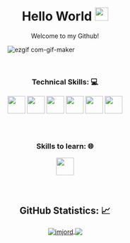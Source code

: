 <!-- Title -->
<h1 align="center">Hello World 
  <img src="https://raw.githubusercontent.com/iampavangandhi/iampavangandhi/master/gifs/Hi.gif" 
       width="30px">
  </h1>


<!-- Quote -->
<p align="center"> Welcome to my Github! </p>
  
  <!-- Social Network -->
<!-- <h1 align="center">
<a href="https://www.instagram.com/lunox.code/">
  <img align="center" 
       alt="Lunox's Instagram" 
       width="22px" 
       src="https://user-images.githubusercontent.com/55005374/103146167-0b04ac00-470b-11eb-84fc-db4b7299e4ef.png" />
  </a>
  
<a href="https://www.linkedin.com/in/lunox/">
  <img align="center" 
       alt="Linkdein" 
       width="22px" 
       src="https://user-images.githubusercontent.com/55005374/103146171-312a4c00-470b-11eb-8839-992580bb8206.png" />
  </a>

  <a href="https://www.codegrepper.com/app/profile.php?id=79189">
  <img align="center" 
       alt="Grepper" 
       width="22px" 
       src="https://user-images.githubusercontent.com/55005374/103146498-0b537600-4710-11eb-949e-bff2c2ab7391.png" />
  </a>
  
<a href="https://stackoverflow.com/users/12381868/lunox?tab=profile">
  <img align="center" 
       alt="Stack Overflow" 
       width="22px" 
       src="https://user-images.githubusercontent.com/55005374/103146236-e52bd700-470b-11eb-861e-e6f549b02b88.png" />
  </a>
  
<a href="mailto:lunox.code@gmail.com">
  <img align="center" 
       alt="Gmail" 
       width="22px" 
       src="https://user-images.githubusercontent.com/55005374/103146250-0d1b3a80-470c-11eb-8ead-a92232d45d6e.png" />
  </a>
</h1> -->




<!-- Background -->

<!-- I do add this "&nbsp;" because I can't center the GIFT, let me know if you know how do it -->
&nbsp;&nbsp;&nbsp;&nbsp;&nbsp;&nbsp;&nbsp;&nbsp;&nbsp;&nbsp;&nbsp;&nbsp;&nbsp;&nbsp;&nbsp;&nbsp;&nbsp;&nbsp;&nbsp;&nbsp;&nbsp;&nbsp;&nbsp;&nbsp;&nbsp;&nbsp;&nbsp;&nbsp;&nbsp;&nbsp;
![ezgif com-gif-maker](https://user-images.githubusercontent.com/55005374/95673501-37764680-0b66-11eb-8ee1-d4f4a2b285d9.gif)

&nbsp;

<!-- Technical Skills -->
<p><H3 align="center"><strong> Technical Skills: 💻 </strong></p>
  
  
  
  <code><img height="40" src="https://user-images.githubusercontent.com/82243498/128902272-75e7ba24-52e8-4c20-828a-59bd503cbfa5.gif"></code>
  <code><img height="40" src="https://user-images.githubusercontent.com/82243498/128906274-a7630fd9-1b8c-49d3-b7ae-f825e1378686.png"></code>
  <code><img height="40" src="https://user-images.githubusercontent.com/82243498/128906380-f2087fd6-e6cb-4349-b850-50ed271bfa6d.png"></code>
  <code><img height="40" src="https://user-images.githubusercontent.com/82243498/128906543-79783c17-aa8d-490d-9573-29443b67f501.png"></code>
  <code><img height="40" src="https://user-images.githubusercontent.com/82243498/128907170-3bb360bb-e569-45ca-9497-e674d57cd735.gif"></code>
  <code><img height="40" src="https://user-images.githubusercontent.com/82243498/128907947-b7e73f8e-ea72-4737-9aa3-5058c498151f.png"></code>
  
 
  
 
 
 

  </p>
  
&nbsp;  

  <!-- Skills to learn -->
<p><H3 align="center"><strong>Skills to learn: 🌐</strong></p>
  

  <code><img height="40" src="https://user-images.githubusercontent.com/82243498/128906935-4c8bb907-cf07-4286-8089-e1a7f6ff10bf.gif"></code>
  
  
  
  
  </p>
&nbsp;

<!-- GitHub Stats -->
<H2 align="center"><strong>GitHub Statistics: 📈
  </strong>
</H2>
    <p align="center">
      <div align="center">
    </p>
    
<a href="https://github.com/imjord?tab=repositories">
  <img align="center" 
       src="https://github-readme-stats.vercel.app/api/top-langs/?username=imjord&layout=compact&show_icons=true&title_color=81a1c0&icon_color=79ff97&text_color=d5dbe6&bg_color=2e3440"
       alt='imjord's favorite languages" />
</a>
  
<a href="https://github.com/imjord"> 
  <img align="center"
       src="https://github-readme-stats.vercel.app/api?username=imjord&show_icons=true&hide=contribs,prs&cache_seconds=86400&theme=nord" />
</a>
